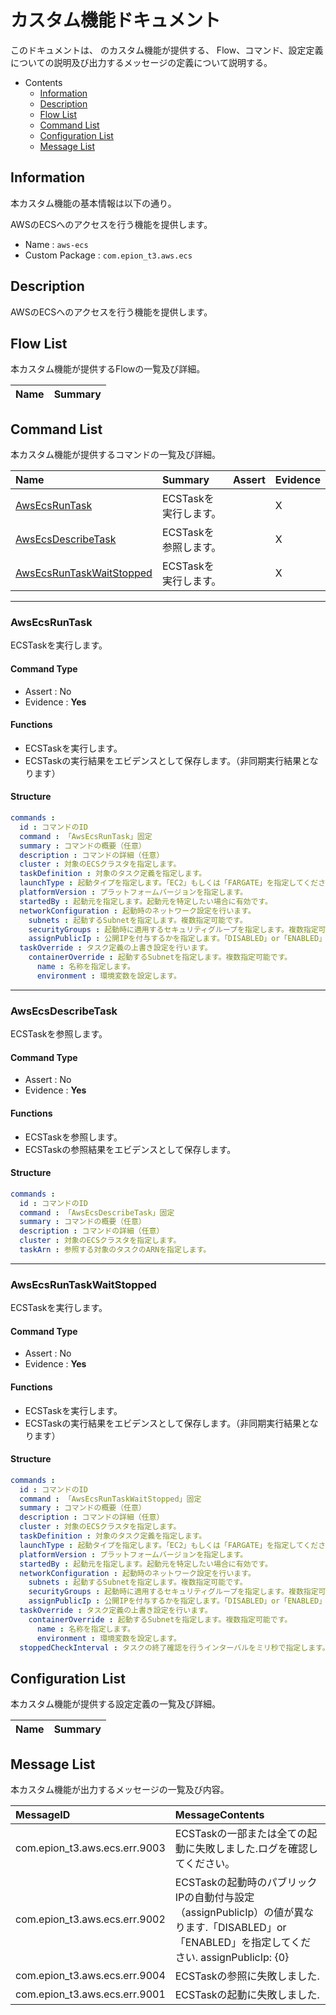 #  カスタム機能ドキュメント

このドキュメントは、 のカスタム機能が提供する、
Flow、コマンド、設定定義についての説明及び出力するメッセージの定義について説明する。

- Contents
  - [Information](#Information)
  - [Description](#Description)
  - [Flow List](#Flow-List)
  - [Command List](#Command-List)
  - [Configuration List](#Configuration-List)
  - [Message List](#Message-List)

## Information

本カスタム機能の基本情報は以下の通り。

AWSのECSへのアクセスを行う機能を提供します。

- Name : `aws-ecs`
- Custom Package : `com.epion_t3.aws.ecs`

## Description
AWSのECSへのアクセスを行う機能を提供します。

## Flow List

本カスタム機能が提供するFlowの一覧及び詳細。

|Name|Summary|
|:---|:---|


## Command List

本カスタム機能が提供するコマンドの一覧及び詳細。

|Name|Summary|Assert|Evidence|
|:---|:---|:---|:---|
|[AwsEcsRunTask](#AwsEcsRunTask)|ECSTaskを実行します。  ||X|
|[AwsEcsDescribeTask](#AwsEcsDescribeTask)|ECSTaskを参照します。  ||X|
|[AwsEcsRunTaskWaitStopped](#AwsEcsRunTaskWaitStopped)|ECSTaskを実行します。  ||X|

------

### AwsEcsRunTask
ECSTaskを実行します。
#### Command Type
- Assert : No
- Evidence : __Yes__

#### Functions
- ECSTaskを実行します。
- ECSTaskの実行結果をエビデンスとして保存します。（非同期実行結果となります）

#### Structure
```yaml
commands : 
  id : コマンドのID
  command : 「AwsEcsRunTask」固定
  summary : コマンドの概要（任意）
  description : コマンドの詳細（任意）
  cluster : 対象のECSクラスタを指定します。
  taskDefinition : 対象のタスク定義を指定します。
  launchType : 起動タイプを指定します。「EC2」もしくは「FARGATE」を指定してください。
  platformVersion : プラットフォームバージョンを指定します。
  startedBy : 起動元を指定します。起動元を特定したい場合に有効です。
  networkConfiguration : 起動時のネットワーク設定を行います。
    subnets : 起動するSubnetを指定します。複数指定可能です。
    securityGroups : 起動時に適用するセキュリティグループを指定します。複数指定可能です。
    assignPublicIp : 公開IPを付与するかを指定します。「DISABLED」or「ENABLED」を指定してください。
  taskOverride : タスク定義の上書き設定を行います。
    containerOverride : 起動するSubnetを指定します。複数指定可能です。
      name : 名称を指定します。
      environment : 環境変数を設定します。

```

------

### AwsEcsDescribeTask
ECSTaskを参照します。
#### Command Type
- Assert : No
- Evidence : __Yes__

#### Functions
- ECSTaskを参照します。
- ECSTaskの参照結果をエビデンスとして保存します。

#### Structure
```yaml
commands : 
  id : コマンドのID
  command : 「AwsEcsDescribeTask」固定
  summary : コマンドの概要（任意）
  description : コマンドの詳細（任意）
  cluster : 対象のECSクラスタを指定します。
  taskArn : 参照する対象のタスクのARNを指定します。

```

------

### AwsEcsRunTaskWaitStopped
ECSTaskを実行します。
#### Command Type
- Assert : No
- Evidence : __Yes__

#### Functions
- ECSTaskを実行します。
- ECSTaskの実行結果をエビデンスとして保存します。（非同期実行結果となります）

#### Structure
```yaml
commands : 
  id : コマンドのID
  command : 「AwsEcsRunTaskWaitStopped」固定
  summary : コマンドの概要（任意）
  description : コマンドの詳細（任意）
  cluster : 対象のECSクラスタを指定します。
  taskDefinition : 対象のタスク定義を指定します。
  launchType : 起動タイプを指定します。「EC2」もしくは「FARGATE」を指定してください。
  platformVersion : プラットフォームバージョンを指定します。
  startedBy : 起動元を指定します。起動元を特定したい場合に有効です。
  networkConfiguration : 起動時のネットワーク設定を行います。
    subnets : 起動するSubnetを指定します。複数指定可能です。
    securityGroups : 起動時に適用するセキュリティグループを指定します。複数指定可能です。
    assignPublicIp : 公開IPを付与するかを指定します。「DISABLED」or「ENABLED」を指定してください。
  taskOverride : タスク定義の上書き設定を行います。
    containerOverride : 起動するSubnetを指定します。複数指定可能です。
      name : 名称を指定します。
      environment : 環境変数を設定します。
  stoppedCheckInterval : タスクの終了確認を行うインターバルをミリ秒で指定します。10秒以上の間隔をあけることを推奨します。

```


## Configuration List

本カスタム機能が提供する設定定義の一覧及び詳細。

|Name|Summary|
|:---|:---|


## Message List

本カスタム機能が出力するメッセージの一覧及び内容。

|MessageID|MessageContents|
|:---|:---|
|com.epion_t3.aws.ecs.err.9003|ECSTaskの一部または全ての起動に失敗しました.ログを確認してください。|
|com.epion_t3.aws.ecs.err.9002|ECSTaskの起動時のパブリックIPの自動付与設定（assignPublicIp）の値が異なります.「DISABLED」or「ENABLED」を指定してください. assignPublicIp: {0}|
|com.epion_t3.aws.ecs.err.9004|ECSTaskの参照に失敗しました.|
|com.epion_t3.aws.ecs.err.9001|ECSTaskの起動に失敗しました.|
